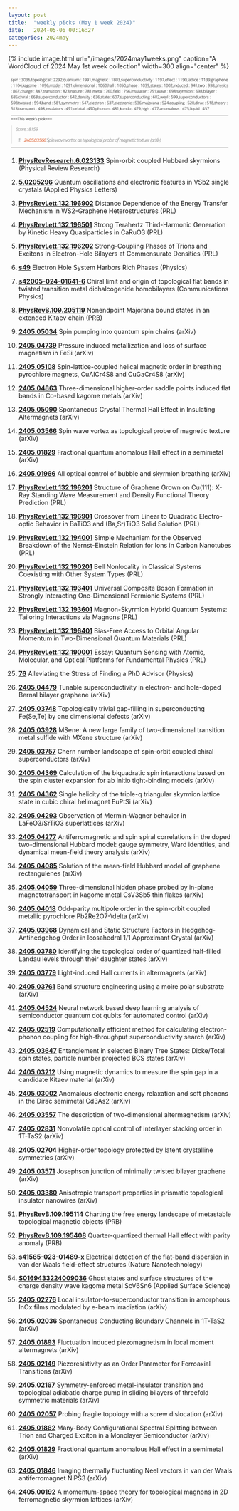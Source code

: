 ```yaml
---
layout: post
title:  "weekly picks (May 1 week 2024)"
date:   2024-05-06 00:16:27
categories: 2024may
---
```



{% include image.html url="/images/2024may1weeks.png" caption="A WordCloud of 2024 May 1st week collection" width=300 align="center" %}

<img src="/images/2024may1weeks-pick.png">

1. **[PhysRevResearch.6.023133](https://link.aps.org/doi/10.1103/PhysRevResearch.6.023133)** Spin-orbit coupled Hubbard skyrmions (Physical Review Research)




1. **[5.0205296](https://doi.org/10.1063/5.0205296)** Quantum oscillations and electronic features in VSb2 single crystals (Applied Physics Letters)

1. **[PhysRevLett.132.196902](https://link.aps.org/doi/10.1103/PhysRevLett.132.196902)** Distance Dependence of the Energy Transfer Mechanism in WS2-Graphene Heterostructures (PRL)

1. **[PhysRevLett.132.196501](https://link.aps.org/doi/10.1103/PhysRevLett.132.196501)** Strong Terahertz Third-Harmonic Generation by Kinetic Heavy Quasiparticles in CaRuO3 (PRL)

1. **[PhysRevLett.132.196202](https://link.aps.org/doi/10.1103/PhysRevLett.132.196202)** Strong-Coupling Phases of Trions and Excitons in Electron-Hole Bilayers at Commensurate Densities (PRL)

1. **[s49](https://physics.aps.org/articles/v17/s49)** Electron Hole System Harbors Rich Phases (Physics)




1. **[s42005-024-01641-6](https://www.nature.com/articles/s42005-024-01641-6)** Chiral limit and origin of topological flat bands in twisted transition metal dichalcogenide homobilayers (Communications Physics)

1. **[PhysRevB.109.205119](https://link.aps.org/doi/10.1103/PhysRevB.109.205119)** Nonendpoint Majorana bound states in an extended Kitaev chain (PRB)




1. **[2405.05034](http://arxiv.org/abs/2405.05034)** Spin pumping into quantum spin chains (arXiv)

1. **[2405.04739](http://arxiv.org/abs/2405.04739)** Pressure induced metallization and loss of surface magnetism in FeSi (arXiv)

1. **[2405.05108](http://arxiv.org/abs/2405.05108)** Spin-lattice-coupled helical magnetic order in breathing pyrochlore magnets, CuAlCr4S8 and CuGaCr4S8 (arXiv)

1. **[2405.04863](http://arxiv.org/abs/2405.04863)** Three-dimensional higher-order saddle points induced flat bands in Co-based kagome metals (arXiv)

1. **[2405.05090](http://arxiv.org/abs/2405.05090)** Spontaneous Crystal Thermal Hall Effect in Insulating Altermagnets (arXiv)





1. **[2405.03566](http://arxiv.org/abs/2405.03566)** Spin wave vortex as topological probe of magnetic texture (arXiv)


1. **[2405.01829](http://arxiv.org/abs/2405.01829)** Fractional quantum anomalous Hall effect in a semimetal (arXiv)

1. **[2405.01966](http://arxiv.org/abs/2405.01966)** All optical control of bubble and skyrmion breathing (arXiv)







1. **[PhysRevLett.132.196201](https://link.aps.org/doi/10.1103/PhysRevLett.132.196201)** Structure of Graphene Grown on Cu(111): X-Ray Standing Wave Measurement and Density Functional Theory Prediction (PRL)

1. **[PhysRevLett.132.196901](https://link.aps.org/doi/10.1103/PhysRevLett.132.196901)** Crossover from Linear to Quadratic Electro-optic Behavior in BaTiO3 and (Ba,Sr)TiO3 Solid Solution (PRL)

1. **[PhysRevLett.132.194001](https://link.aps.org/doi/10.1103/PhysRevLett.132.194001)** Simple Mechanism for the Observed Breakdown of the Nernst-Einstein Relation for Ions in Carbon Nanotubes (PRL)

1. **[PhysRevLett.132.190201](https://link.aps.org/doi/10.1103/PhysRevLett.132.190201)** Bell Nonlocality in Classical Systems Coexisting with Other System Types (PRL)

1. **[PhysRevLett.132.193401](https://link.aps.org/doi/10.1103/PhysRevLett.132.193401)** Universal Composite Boson Formation in Strongly Interacting One-Dimensional Fermionic Systems (PRL)

1. **[PhysRevLett.132.193601](https://link.aps.org/doi/10.1103/PhysRevLett.132.193601)** Magnon-Skyrmion Hybrid Quantum Systems: Tailoring Interactions via Magnons (PRL)

1. **[PhysRevLett.132.196401](https://link.aps.org/doi/10.1103/PhysRevLett.132.196401)** Bias-Free Access to Orbital Angular Momentum in Two-Dimensional Quantum Materials (PRL)

1. **[PhysRevLett.132.190001](https://link.aps.org/doi/10.1103/PhysRevLett.132.190001)** Essay: Quantum Sensing with Atomic, Molecular, and Optical Platforms for Fundamental Physics (PRL)

1. **[76](https://physics.aps.org/articles/v17/76)** Alleviating the Stress of Finding a PhD Advisor (Physics)


1. **[2405.04479](http://arxiv.org/abs/2405.04479)** Tunable superconductivity in electron- and hole-doped Bernal bilayer graphene (arXiv)

1. **[2405.03748](http://arxiv.org/abs/2405.03748)** Topologically trivial gap-filling in superconducting Fe(Se,Te) by one dimensional defects (arXiv)

1. **[2405.03928](http://arxiv.org/abs/2405.03928)** MSene: A new large family of two-dimensional transition metal sulfide with MXene structure (arXiv)

1. **[2405.03757](http://arxiv.org/abs/2405.03757)** Chern number landscape of spin-orbit coupled chiral superconductors (arXiv)

1. **[2405.04369](http://arxiv.org/abs/2405.04369)** Calculation of the biquadratic spin interactions based on the spin cluster expansion for ab initio tight-binding models (arXiv)

1. **[2405.04362](http://arxiv.org/abs/2405.04362)** Single helicity of the triple-q triangular skyrmion lattice state in cubic chiral helimagnet EuPtSi (arXiv)

1. **[2405.04293](http://arxiv.org/abs/2405.04293)** Observation of Mermin-Wagner behavior in LaFeO3/SrTiO3 superlattices (arXiv)

1. **[2405.04277](http://arxiv.org/abs/2405.04277)** Antiferromagnetic and spin spiral correlations in the doped two-dimensional Hubbard model: gauge symmetry, Ward identities, and dynamical mean-field theory analysis (arXiv)

1. **[2405.04085](http://arxiv.org/abs/2405.04085)** Solution of the mean-field Hubbard model of graphene rectangulenes (arXiv)

1. **[2405.04059](http://arxiv.org/abs/2405.04059)** Three-dimensional hidden phase probed by in-plane magnetotransport in kagome metal CsV3Sb5 thin flakes (arXiv)

1. **[2405.04018](http://arxiv.org/abs/2405.04018)** Odd-parity multipole order in the spin-orbit coupled metallic pyrochlore Pb2Re2O7-\delta (arXiv)

1. **[2405.03968](http://arxiv.org/abs/2405.03968)** Dynamical and Static Structure Factors in Hedgehog-Antihedgehog Order in Icosahedral 1/1 Approximant Crystal (arXiv)

1. **[2405.03780](http://arxiv.org/abs/2405.03780)** Identifying the topological order of quantized half-filled Landau levels through their daughter states (arXiv)

1. **[2405.03779](http://arxiv.org/abs/2405.03779)** Light-induced Hall currents in altermagnets (arXiv)

1. **[2405.03761](http://arxiv.org/abs/2405.03761)** Band structure engineering using a moire polar substrate (arXiv)

1. **[2405.04524](http://arxiv.org/abs/2405.04524)** Neural network based deep learning analysis of semiconductor quantum dot qubits for automated control (arXiv)







1. **[2405.02519](http://arxiv.org/abs/2405.02519)** Computationally efficient method for calculating electron-phonon coupling for high-throughput superconductivity search (arXiv)

1. **[2405.03647](http://arxiv.org/abs/2405.03647)** Entanglement in selected Binary Tree States: Dicke/Total spin states, particle number projected BCS states (arXiv)

1. **[2405.03212](http://arxiv.org/abs/2405.03212)** Using magnetic dynamics to measure the spin gap in a candidate Kitaev material (arXiv)

1. **[2405.03002](http://arxiv.org/abs/2405.03002)** Anomalous electronic energy relaxation and soft phonons in the Dirac semimetal Cd3As2 (arXiv)

1. **[2405.03557](http://arxiv.org/abs/2405.03557)** The description of two-dimensional altermagnetism (arXiv)

1. **[2405.02831](http://arxiv.org/abs/2405.02831)** Nonvolatile optical control of interlayer stacking order in 1T-TaS2 (arXiv)

1. **[2405.02704](http://arxiv.org/abs/2405.02704)** Higher-order topology protected by latent crystalline symmetries (arXiv)

1. **[2405.03571](http://arxiv.org/abs/2405.03571)** Josephson junction of minimally twisted bilayer graphene (arXiv)

1. **[2405.03380](http://arxiv.org/abs/2405.03380)** Anisotropic transport properties in prismatic topological insulator nanowires (arXiv)






1. **[PhysRevB.109.195114](https://link.aps.org/doi/10.1103/PhysRevB.109.195114)** Charting the free energy landscape of metastable topological magnetic objects (PRB)

1. **[PhysRevB.109.195408](https://link.aps.org/doi/10.1103/PhysRevB.109.195408)** Quarter-quantized thermal Hall effect with parity anomaly (PRB)

1. **[s41565-023-01489-x](https://www.nature.com/articles/s41565-023-01489-x)** Electrical detection of the flat-band dispersion in van der Waals field-effect structures (Nature Nanotechnology)

1. **[S0169433224009036](https://www.sciencedirect.com/science/article/pii/S0169433224009036)** Ghost states and surface structures of the charge density wave kagome metal ScV6Sn6 (Applied Surface Science)


1. **[2405.02276](http://arxiv.org/abs/2405.02276)** Local insulator-to-superconductor transition in amorphous InOx films modulated by e-beam irradiation (arXiv)

1. **[2405.02036](http://arxiv.org/abs/2405.02036)** Spontaneous Conducting Boundary Channels in 1T-TaS2 (arXiv)

1. **[2405.01893](http://arxiv.org/abs/2405.01893)** Fluctuation induced piezomagnetism in local moment altermagnets (arXiv)

1. **[2405.02149](http://arxiv.org/abs/2405.02149)** Piezoresistivity as an Order Parameter for Ferroaxial Transitions (arXiv)

1. **[2405.02167](http://arxiv.org/abs/2405.02167)** Symmetry-enforced metal-insulator transition and topological adiabatic charge pump in sliding bilayers of threefold symmetric materials (arXiv)

1. **[2405.02057](http://arxiv.org/abs/2405.02057)** Probing fragile topology with a screw dislocation (arXiv)

1. **[2405.01862](http://arxiv.org/abs/2405.01862)** Many-Body Configurational Spectral Splitting between Trion and Charged Exciton in a Monolayer Semiconductor (arXiv)

1. **[2405.01829](http://arxiv.org/abs/2405.01829)** Fractional quantum anomalous Hall effect in a semimetal (arXiv)

1. **[2405.01846](http://arxiv.org/abs/2405.01846)** Imaging thermally fluctuating Neel vectors in van der Waals antiferromagnet NiPS3 (arXiv)

1. **[2405.00192](http://arxiv.org/abs/2405.00192)** A momentum-space theory for topological magnons in 2D ferromagnetic skyrmion lattices (arXiv)

